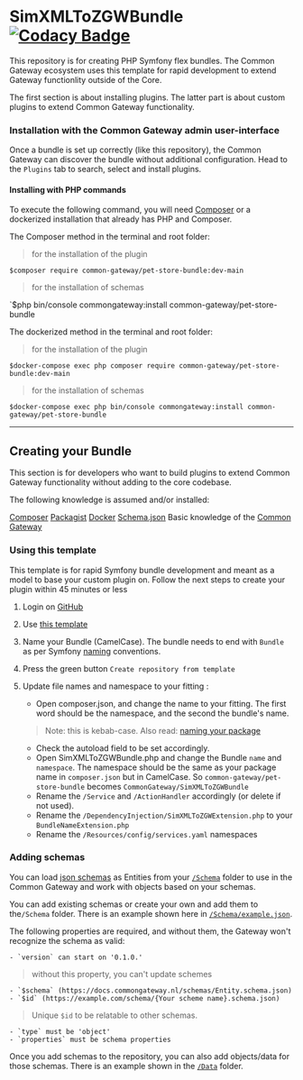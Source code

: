 # SimXMLToZGWBundle [![Codacy Badge](https://app.codacy.com/project/badge/Grade/980ea2efc85a427ea909518f29506ff6)](https://app.codacy.com/gh/CommonGateway/SimXMLToZGWBundle/dashboard?utm_source=gh\&utm_medium=referral\&utm_content=\&utm_campaign=Badge_grade)

This repository is for creating PHP Symfony flex bundles. The Common Gateway ecosystem  uses this template for rapid development to extend Gateway functionlity outside of the Core.

The first section is about installing plugins. The latter part is about custom plugins to extend Common Gateway functionality.

### Installation with the Common Gateway admin user-interface

Once a bundle is set up correctly (like this repository), the Common Gateway can discover the bundle without additional configuration. Head to the `Plugins` tab to search, select and install plugins.

#### Installing with PHP commands

To execute the following command, you will need [Composer](https://getcomposer.org/download/) or a dockerized installation that already has PHP and Composer.

The Composer method in the terminal and root folder:

> for the installation of the plugin

`$composer require common-gateway/pet-store-bundle:dev-main`

> for the installation of schemas

\`$php bin/console commongateway:install common-gateway/pet-store-bundle

The dockerized method in the terminal and root folder:

> for the installation of the plugin

`$docker-compose exec php composer require common-gateway/pet-store-bundle:dev-main`

> for the installation of schemas

`$docker-compose exec php bin/console commongateway:install common-gateway/pet-store-bundle`

***

## Creating your Bundle

This section is for developers who want to build plugins to extend Common Gateway functionality without adding to the core codebase.

The following knowledge is assumed and/or installed:

[Composer](https://getcomposer.org/download/)
[Packagist](https://packagist.org/)
[Docker](https://www.docker.com/products/docker-desktop/)
[Schema.json](https://json-schema.org/)
Basic knowledge of the [Common Gateway](https://github.com/CommonGateway)

### Using this template

This template is for rapid Symfony bundle development and meant as a model to base your custom plugin on. Follow the next steps to create your plugin within 45 minutes or less

1.  Login on [GitHub](https://github.com)
2.  Use [this template](https://github.com/CommonGateway/SimXMLToZGWBundle/generate)
3.  Name your Bundle (CamelCase). The bundle needs to end with `Bundle` as per Symfony [naming](https://symfony.com/doc/current/bundles/best_practices.html#bundles-naming-conventions) conventions.
4.  Press the green button `Create repository from template`
5.  Update file names and namespace to your fitting :

    *   Open composer.json, and change the name to your fitting. The first word should be the namespace, and the second the bundle's name.

    > Note: this is kebab-case. Also read: [naming your package](https://packagist.org/about#naming-your-package)

    *   Check the autoload field to be set accordingly.
    *   Open SimXMLToZGWBundle.php and change the Bundle `name` and `namespace`. The namespace should be the same as your package name in `composer.json` but in CamelCase. So `common-gateway/pet-store-bundle` becomes `CommonGateway/SimXMLToZGWBundle`
    *   Rename the `/Service` and `/ActionHandler` accordingly (or delete if not used).
    *   Rename the `/DependencyInjection/SimXMLToZGWExtension.php` to your `BundleNameExtension.php`
    *   Rename the `/Resources/config/services.yaml` namespaces

### Adding schemas

You can load [json schemas](https://json-schema.org/learn/getting-started-step-by-step.html#starting-the-schema) as Entities from your [`/Schema`](https://github.com/CommonGateway/SimXMLToZGWBundle/tree/main/Schema) folder to use in the Common Gateway and work with objects based on your schemas.

You can add existing schemas or create your own and add them to the`/Schema` folder. There is an example shown here in [`/Schema/example.json`](https://github.com/CommonGateway/SimXMLToZGWBundle/blob/main/Schema/example.json).

The following properties are required, and without them, the Gateway won't recognize the schema as valid:

    - `version` can start on '0.1.0.' 

> without this property, you can't update schemes

    - `$schema` (https://docs.commongateway.nl/schemas/Entity.schema.json)
    - `$id` (https://example.com/schema/{Your scheme name}.schema.json)

> Unique `$id` to be relatable to other schemas.

    - `type` must be 'object'
    - `properties` must be schema properties

Once you add schemas to the repository, you can also add objects/data for those schemas. There is an example shown in the [`/Data`](https://github.com/CommonGateway/SimXMLToZGWBundle/tree/main/Data) folder.
